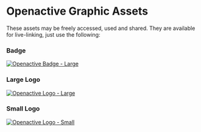 # Openactive Graphic Assets

These assets may be freely accessed, used and shared. They are available for live-linking, just use the following:

### Badge
[![Openactive Badge - Large](https://www.openactive.io/assets/openactive-badge-large.png)](https://www.openactive.io/assets/openactive-badge-large.png)

### Large Logo
[![Openactive Logo - Large](https://www.openactive.io/assets/openactive-logo-large.png)](https://www.openactive.io/assets/openactive-logo-large.png)

### Small Logo
[![Openactive Logo - Small](https://www.openactive.io/assets/openactive-logo-small.png)](https://www.openactive.io/assets/openactive-logo-small.png)
